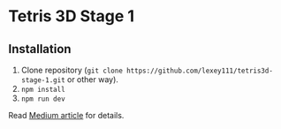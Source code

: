 # Tetris 3D Stage 1

## Installation

1. Clone repository (`git clone https://github.com/lexey111/tetris3d-stage-1.git` or other way).
2. `npm install`
3. `npm run dev`


Read [Medium article](https://medium.com/@lexeykoshkin/creating-a-3d-tetris-game-for-dummies-like-me-ii) for details.
